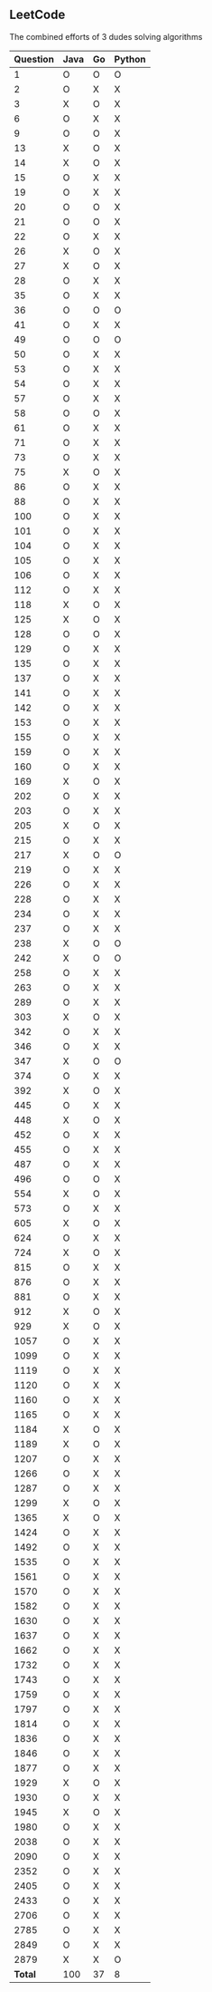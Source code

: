 ## LeetCode
The combined efforts of 3 dudes solving algorithms

| Question | Java | Go | Python |
| - | - | - | - |
| 1 | O | O | O |
| 2 | O | X | X |
| 3 | X | O | X |
| 6 | O | X | X |
| 9 | O | O | X |
| 13 | X | O | X |
| 14 | X | O | X |
| 15 | O | X | X |
| 19 | O | X | X |
| 20 | O | O | X |
| 21 | O | O | X |
| 22 | O | X | X |
| 26 | X | O | X |
| 27 | X | O | X |
| 28 | O | X | X |
| 35 | O | X | X |
| 36 | O | O | O |
| 41 | O | X | X |
| 49 | O | O | O |
| 50 | O | X | X |
| 53 | O | X | X |
| 54 | O | X | X |
| 57 | O | X | X |
| 58 | O | O | X |
| 61 | O | X | X |
| 71 | O | X | X |
| 73 | O | X | X |
| 75 | X | O | X |
| 86 | O | X | X |
| 88 | O | X | X |
| 100 | O | X | X |
| 101 | O | X | X |
| 104 | O | X | X |
| 105 | O | X | X |
| 106 | O | X | X |
| 112 | O | X | X |
| 118 | X | O | X |
| 125 | X | O | X |
| 128 | O | O | X |
| 129 | O | X | X |
| 135 | O | X | X |
| 137 | O | X | X |
| 141 | O | X | X |
| 142 | O | X | X |
| 153 | O | X | X |
| 155 | O | X | X |
| 159 | O | X | X |
| 160 | O | X | X |
| 169 | X | O | X |
| 202 | O | X | X |
| 203 | O | X | X |
| 205 | X | O | X |
| 215 | O | X | X |
| 217 | X | O | O |
| 219 | O | X | X |
| 226 | O | X | X |
| 228 | O | X | X |
| 234 | O | X | X |
| 237 | O | X | X |
| 238 | X | O | O |
| 242 | X | O | O |
| 258 | O | X | X |
| 263 | O | X | X |
| 289 | O | X | X |
| 303 | X | O | X |
| 342 | O | X | X |
| 346 | O | X | X |
| 347 | X | O | O |
| 374 | O | X | X |
| 392 | X | O | X |
| 445 | O | X | X |
| 448 | X | O | X |
| 452 | O | X | X |
| 455 | O | X | X |
| 487 | O | X | X |
| 496 | O | O | X |
| 554 | X | O | X |
| 573 | O | X | X |
| 605 | X | O | X |
| 624 | O | X | X |
| 724 | X | O | X |
| 815 | O | X | X |
| 876 | O | X | X |
| 881 | O | X | X |
| 912 | X | O | X |
| 929 | X | O | X |
| 1057 | O | X | X |
| 1099 | O | X | X |
| 1119 | O | X | X |
| 1120 | O | X | X |
| 1160 | O | X | X |
| 1165 | O | X | X |
| 1184 | X | O | X |
| 1189 | X | O | X |
| 1207 | O | X | X |
| 1266 | O | X | X |
| 1287 | O | X | X |
| 1299 | X | O | X |
| 1365 | X | O | X |
| 1424 | O | X | X |
| 1492 | O | X | X |
| 1535 | O | X | X |
| 1561 | O | X | X |
| 1570 | O | X | X |
| 1582 | O | X | X |
| 1630 | O | X | X |
| 1637 | O | X | X |
| 1662 | O | X | X |
| 1732 | O | X | X |
| 1743 | O | X | X |
| 1759 | O | X | X |
| 1797 | O | X | X |
| 1814 | O | X | X |
| 1836 | O | X | X |
| 1846 | O | X | X |
| 1877 | O | X | X |
| 1929 | X | O | X |
| 1930 | O | X | X |
| 1945 | X | O | X |
| 1980 | O | X | X |
| 2038 | O | X | X |
| 2090 | O | X | X |
| 2352 | O | X | X |
| 2405 | O | X | X |
| 2433 | O | X | X |
| 2706 | O | X | X |
| 2785 | O | X | X |
| 2849 | O | X | X |
| 2879 | X | X | O |
| **Total** |      100 |       37 |        8 |
